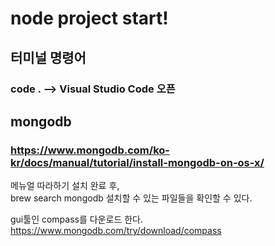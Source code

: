 # node project start!  

## 터미널 명령어
### code . --> Visual Studio Code 오픈  

## mongodb 
### https://www.mongodb.com/ko-kr/docs/manual/tutorial/install-mongodb-on-os-x/  
메뉴얼 따라하기 설치 완료 후,  
brew search mongodb 설치할 수 있는 파일들을 확인할 수 있다.    

gui툴인 compass를 다운로드 한다.  
https://www.mongodb.com/try/download/compass  
